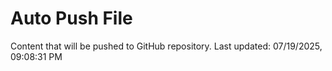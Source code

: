 # Auto Push File

Content that will be pushed to GitHub repository.
Last updated: 07/19/2025, 09:08:31 PM